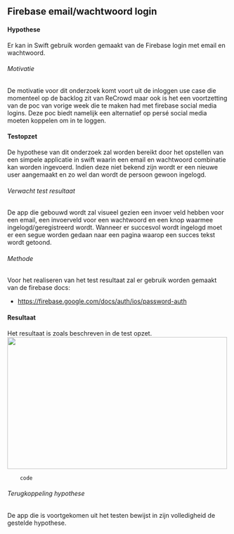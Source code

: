 Firebase email/wachtwoord login
----------------
#### Hypothese 
Er kan in Swift gebruik worden gemaakt van de Firebase login met email en wachtwoord.

###### Motivatie
De motivatie voor dit onderzoek komt voort uit de inloggen use case die momenteel op de backlog zit van ReCrowd maar ook is het een voortzetting van de poc van vorige week die te maken had met firebase social media logins. Deze poc biedt namelijk een alternatief op persé social media moeten koppelen om in te loggen.

#### Testopzet
De hypothese van dit onderzoek zal worden bereikt door het opstellen van een simpele applicatie in swift waarin een email en wachtwoord combinatie kan worden ingevoerd. Indien deze niet bekend zijn wordt er een nieuwe user aangemaakt en zo wel dan wordt de persoon gewoon ingelogd.

###### Verwacht test resultaat
De app die gebouwd wordt zal visueel gezien een invoer veld hebben voor een email, een invoerveld voor een wachtwoord en een knop waarmee ingelogd/geregistreerd wordt. Wanneer er succesvol wordt ingelogd moet er een segue worden gedaan naar een pagina waarop een succes tekst wordt getoond.

###### Methode
Voor het realiseren van het test resultaat zal er gebruik worden gemaakt van de firebase docs:
* https://firebase.google.com/docs/auth/ios/password-auth

#### Resultaat

Het resultaat is zoals beschreven in de test opzet.
<br><img src="https://i.imgur.com/ZRgnego.png" width="500" height="300"><br>

```
    code
```

###### Terugkoppeling hypothese
De app die is voortgekomen uit het testen bewijst in zijn volledigheid de gestelde hypothese.
